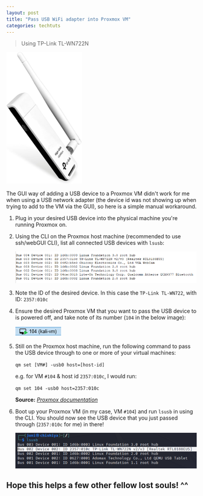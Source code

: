 ```yaml
---
layout: post
title: "Pass USB WiFi adapter into Proxmox VM"
categories: techtuts
---
```

> Using TP-Link TL-WN722N

<div class="centre-h2"> <img src="\assets\images\2023-07-10-usb-passthru-proxmox-vm\51YRuNnOOxL._AC_UF894,1000_QL80_.jpg" width="200" height="auto"> </div>

The GUI way of adding a USB device to a Proxmox VM didn't work for me when using a USB network adapter (the device id was not showing up when trying to add to the VM via the GUI), so here is a simple manual workaround.

1. Plug in your desired USB device into the physical machine you're running Proxmox on.

2. Using the CLI on the Proxmox host machine (recommended to use ssh/webGUI CLI), list all connected USB devices with `lsusb`:

    ![Alt text](\assets\images\2023-07-10-usb-passthru-proxmox-vm\92c790c2-8df1-4fe9-b207-8822f3458801.png)

3. Note the ID of the desired device. In this case the `TP-Link TL-WN722`, with ID: `2357:010c`

4. Ensure the desired Proxmox VM that you want to pass the USB device to is powered off, and take note of its number (`104` in the below image):

    ![Alt text](\assets\images\2023-07-10-usb-passthru-proxmox-vm\1198292a-3a93-4620-9c7f-27daa746d07e.png)

5. Still on the Proxmox host machine, run the following command to pass the USB device through to one or more of your virtual machines:

    `qm set [VM#] -usb0 host=[host-id]`

    e.g. for VM `#104` & host id `2357:010c`, I would run:

    `qm set 104 -usb0 host=2357:010c`

    **Source:** [*Proxmox documentation*](https://pve.proxmox.com/wiki/USB_Devices_in_Virtual_Machines)

6. Boot up your Proxmox VM (in my case, VM `#104`) and run `lsusb` in using the CLI. You should now see the USB device that you just passed through (`2357:010c` for me) in there!

    ![Alt text](\assets\images\2023-07-10-usb-passthru-proxmox-vm\649e3f6b-48ca-4f50-a9b8-7189d64a135b.png)

## Hope this helps a few other fellow lost souls! ^^